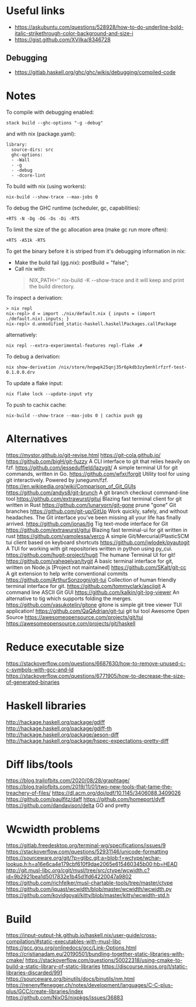 Useful links
============

* https://askubuntu.com/questions/528928/how-to-do-underline-bold-italic-strikethrough-color-background-and-size-i
* https://gist.github.com/XVilka/8346728

Debugging
---------

* https://gitlab.haskell.org/ghc/ghc/wikis/debugging/compiled-code

Notes
=====

To compile with debugging enabled:

`stack build --ghc-options "-g -debug"`

and with nix (package.yaml):

```
library:
  source-dirs: src
  ghc-options:
  - -Wall
  - -g
  - -debug
  - -dcore-lint
```

To build with nix (using workers):

`nix-build --show-trace --max-jobs 0`

To debug the GHC runtime (scheduler, gc, capabilities):

`+RTS -N -Dg -DG -Ds -Di -RTS`

To limit the size of the gc allocation area (make gc run more often):

`+RTS -A51k -RTS`

To get the binary before it is striped from it's debugging information in nix:

 * Make the build fail (gg.nix):
    postBuild = "false";
 * Call nix with:
    > NIX_PATH='' nix-build -K --show-trace
   and it will keep and print the build directory.

To inspect a derivation:

```
> nix repl
nix-repl> d = import ./nix/default.nix { inputs = (import ./default.nix).inputs; }
nix-repl> d.unmodified_static-haskell.haskellPackages.callPackage
```

alternatively:

`nix repl --extra-experimental-features repl-flake .#`

To debug a derivation:

`nix show-derivation /nix/store/hngwpk25qnj35r6pkdb3zy5mnhlrfzrf-test-0.1.0.0.drv`

To update a flake input:

`nix flake lock --update-input vty`

To push to cachix cache:

`nix-build --show-trace --max-jobs 0 | cachix push gg`

Alternatives
============

https://mystor.github.io/git-revise.html
https://git-cola.github.io/
https://github.com/bigH/git-fuzzy A CLI interface to git that relies heavily on fzf.
https://github.com/jesseduffield/lazygit/ A simple terminal UI for git commands, written in Go.
https://github.com/wfxr/forgit Utility tool for using git interactively. Powered by junegunn/fzf.
https://en.wikipedia.org/wiki/Comparison_of_Git_GUIs
https://github.com/andys8/git-brunch A git branch checkout command-line tool
https://github.com/extrawurst/gitui Blazing fast terminal client for git written in Rust
https://github.com/lunaryorn/git-gone prune "gone" Git branches
https://github.com/git-up/GitUp Work quickly, safely, and without headaches. The Git interface you've been missing all your life has finally arrived.
https://github.com/jonas/tig Tig text-mode interface for Git
https://github.com/extrawurst/gitui Blazing fast terminal-ui for git written in rust
https://github.com/vamolessa/verco A simple Git/Mercurial/PlasticSCM tui client based on keyboard shortcuts
https://github.com/jwlodek/pyautogit A TUI for working with git repositories written in python using py_cui.
https://github.com/hugit-project/hugit The humane Terminal UI for git!
https://github.com/vaheqelyan/tygit A basic terminal interface for git, written on Node.js [Project not maintained]
https://github.com/SKalt/git-cc A git extension to help write conventional commits
https://github.com/ArthurSonzogni/git-tui Collection of human friendly terminal interface for git.
https://github.com/tommyclark/asciigit A command line ASCII Git GUI
https://github.com/kalkin/git-log-viewer An alternative to tig which supports folding the merges.
https://github.com/yasukotelin/gitone gitone is simple git tree viewer TUI application!
https://github.com/QaQAdrian/git-tui git tui tool
Awesome Open Source
https://awesomeopensource.com/projects/git/tui
https://awesomeopensource.com/projects/git/haskell

Reduce executable size
======================

https://stackoverflow.com/questions/6687630/how-to-remove-unused-c-c-symbols-with-gcc-and-ld
https://stackoverflow.com/questions/6771905/how-to-decrease-the-size-of-generated-binaries

Haskell libraries
=================

http://hackage.haskell.org/package/gdiff
http://hackage.haskell.org/package/gdiff-th
http://hackage.haskell.org/package/aeson-diff
http://hackage.haskell.org/package/hspec-expectations-pretty-diff

Diff libs/tools
===============

https://blog.trailofbits.com/2020/08/28/graphtage/
https://blog.trailofbits.com/2019/11/01/two-new-tools-that-tame-the-treachery-of-files/
https://dl.acm.org/doi/pdf/10.1145/3406088.3409026
https://github.com/paulfitz/daff
https://github.com/homeport/dyff
https://github.com/dandavison/delta GO and pretty

Wcwidth problems
================

https://gitlab.freedesktop.org/terminal-wg/specifications/issues/9
https://stackoverflow.com/questions/52931146/unicode-formatting
https://sourceware.org/git/?p=glibc.git;a=blob;f=wctype/wchar-lookup.h;h=a16e6ca4e179cbf610f9dae2065e615460345b00;hb=HEAD
http://git.musl-libc.org/cgit/musl/tree/src/ctype/wcwidth.c?id=9b2921bea1d5017832e1b45d1fd64220047a9802
https://github.com/richfelker/musl-chartable-tools/tree/master/ctype
https://github.com/jquast/wcwidth/blob/master/wcwidth/wcwidth.py
https://github.com/kovidgoyal/kitty/blob/master/kitty/wcwidth-std.h

Build
=====

https://input-output-hk.github.io/haskell.nix/user-guide/cross-compilation/#static-executables-with-musl-libc
https://gcc.gnu.org/onlinedocs/gcc/Link-Options.html
https://cristianadam.eu/20190501/bundling-together-static-libraries-with-cmake/
https://stackoverflow.com/questions/50022318/using-cmake-to-build-a-static-library-of-static-libraries
https://discourse.nixos.org/t/static-libraries-discarded/991
https://sourceware.org/binutils/docs/binutils/nm.html
https://renenyffenegger.ch/notes/development/languages/C-C-plus-plus/GCC/create-libraries/index
https://github.com/NixOS/nixpkgs/issues/36883

